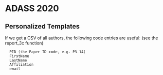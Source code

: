 
#  ADASS 2020


## Personalized Templates

If we get a CSV of all authors, the following code entries are useful:  (see the report_3c function)

      PID (the Paper ID code, e.g. P3-14)
      FirstName
      LastName
      Affiliation
      email
      
